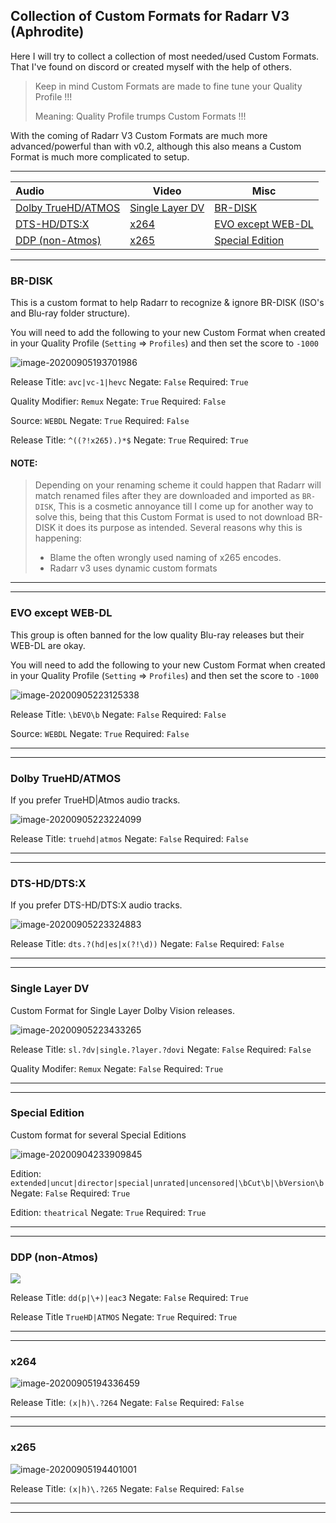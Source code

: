 ## Collection of Custom Formats for Radarr V3 (Aphrodite)

Here I will try to collect a collection of most needed/used Custom Formats.
That I've found on discord or created myself with the help of others.

> Keep in mind Custom Formats are made to fine tune your Quality Profile !!!
>
> Meaning: Quality Profile trumps Custom Formats !!!

With the coming of Radarr V3 Custom Formats are much more advanced/powerful than with v0.2, although this also means a Custom Format is much more complicated to setup.


------

| Audio                                    | Video                               | Misc                                    |
| :--------------------------------------- | ----------------------------------- | --------------------------------------- |
| [Dolby TrueHD/ATMOS](#dolby-truehdatmos) | [Single Layer DV](#single-layer-dv) | [BR-DISK](#br-disk)                     |
| [DTS-HD/DTS:X](#dts-hd-dts-x)            | [x264](#x264)                       | [EVO except WEB-DL](#evo-except-web-dl) |
| [DDP (non-Atmos)](#ddp-non-atmos)        | [x265](#x265)                       | [Special Edition](#special-edition)     |



------

### BR-DISK

This is a custom format to help Radarr to recognize & ignore BR-DISK (ISO's and Blu-ray folder structure). 

You will need to add the following to your new Custom Format when created in your Quality Profile (`Setting` => `Profiles`) and then set the score to `-1000`

 ![image-20200905193701986](images/image-20200905193701986.png)

Release Title: `avc|vc-1|hevc`
Negate: `False`
Required: `True`

Quality Modifier: `Remux` 
Negate: `True`
Required: `False`

Source: `WEBDL`
Negate: `True`
Required: `False`

Release Title: `^((?!x265).)*$`
Negate: `True`
Required: `True`

#### **NOTE:**

> Depending on your renaming scheme it could happen that Radarr will match renamed files after they are downloaded and imported as `BR-DISK`,
> This is a cosmetic annoyance till I come up for another way to solve this,
> being that this Custom Format is used to not download BR-DISK it does its purpose as intended.
> Several reasons why this is happening:
>
> - Blame the often wrongly used naming of x265 encodes.
> - Radarr v3 uses dynamic custom formats 

------

------

### EVO except WEB-DL

This group is often banned for the low quality Blu-ray releases but their WEB-DL are okay.

You will need to add the following to your new Custom Format when created in your Quality Profile (`Setting` => `Profiles`) and then set the score to `-1000`

 ![image-20200905223125338](images/image-20200905223125338.png)

Release Title: `\bEVO\b`
Negate: `False`
Required: `False`

Source: `WEBDL`
Negate: `True`
Required: `False`

------

------

### Dolby TrueHD/ATMOS

If you prefer TrueHD|Atmos audio tracks.

 ![image-20200905223224099](images/image-20200905223224099.png)

Release Title: `truehd|atmos`
Negate: `False`
Required: `False`

------

------

### DTS-HD/DTS:X

If you prefer DTS-HD/DTS:X audio tracks.

 ![image-20200905223324883](images/image-20200905223324883.png)

Release Title: `dts.?(hd|es|x(?!\d))`
Negate: `False`
Required: `False`

------

------

### Single Layer DV

Custom Format for Single Layer Dolby Vision releases.

 ![image-20200905223433265](images/image-20200905223433265.png)

Release Title: `sl.?dv|single.?layer.?dovi` 
Negate: `False` 
Required: `False`

Quality Modifer: `Remux` 
Negate: `False`
Required: `True`

------

------

### Special Edition

Custom format for several Special Editions

 ![image-20200904233909845](images/image-20200904233909845.png)

Edition: `extended|uncut|director|special|unrated|uncensored|\bCut\b|\bVersion\b`
Negate: `False`
Required: `True`

Edition: `theatrical`
Negate: `True`
Required: `True`

------

------

### DDP (non-Atmos)

 ![](images/image-20200904215047871.png)

Release Title: `dd(p|\+)|eac3`
Negate: `False`
Required: `True`

Release Title `TrueHD|ATMOS`
Negate: `True`
Required: `True`

------

------

### x264

 ![image-20200905194336459](images/image-20200905194336459.png)

Release Title: `(x|h)\.?264`
Negate: `False`
Required: `False`

------

------

### x265

 ![image-20200905194401001](images/image-20200905194401001.png)

Release Title: `(x|h)\.?265`
Negate: `False`
Required: `False`

------

------

